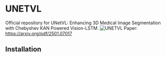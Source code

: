 # UNETVL
Official repository for UNetVL: Enhancing 3D Medical Image Segmentation with Chebyshev KAN Powered Vision-LSTM.
![UNETVL]()
Paper: https://arxiv.org/pdf/2501.07017

## Installation
